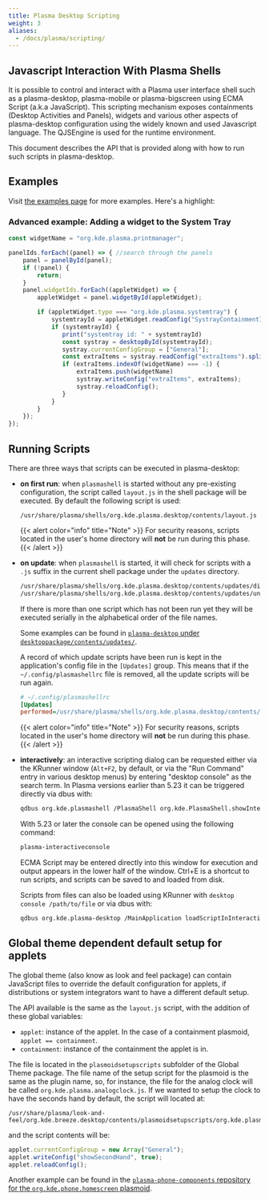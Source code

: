 ```yaml
---
title: Plasma Desktop Scripting
weight: 3
aliases:
  - /docs/plasma/scripting/
---
```


## Javascript Interaction With Plasma Shells

It is possible to control and interact with a Plasma user interface shell such
as a plasma-desktop, plasma-mobile or plasma-bigscreen using ECMA Script (a.k.a
JavaScript). This scripting mechanism exposes containments (Desktop Activities and
Panels), widgets and various other aspects of plasma-desktop configuration using
the widely known and used Javascript language. The QJSEngine is used for the
runtime environment.

This document describes the API that is provided along with how to run such scripts
in plasma-desktop.

## Examples

Visit [the examples page](examples) for more examples. Here's a highlight:

### Advanced example: Adding a widget to the System Tray

```js
const widgetName = "org.kde.plasma.printmanager";

panelIds.forEach((panel) => { //search through the panels
    panel = panelById(panel);
    if (!panel) {
        return;
    }
    panel.widgetIds.forEach((appletWidget) => {
        appletWidget = panel.widgetById(appletWidget);

        if (appletWidget.type === "org.kde.plasma.systemtray") {
            systemtrayId = appletWidget.readConfig("SystrayContainmentId");
            if (systemtrayId) {
               print("systemtray id: " + systemtrayId)
               const systray = desktopById(systemtrayId);
               systray.currentConfigGroup = ["General"];
               const extraItems = systray.readConfig("extraItems").split(",");
               if (extraItems.indexOf(widgetName) === -1) {
                   extraItems.push(widgetName)
                   systray.writeConfig("extraItems", extraItems);
                   systray.reloadConfig();
               }
            }
        }
    });
});
```

## Running Scripts

There are three ways that scripts can be executed in plasma-desktop:

- **on first run**: when `plasmashell` is started without any
  pre-existing configuration, the script called `layout.js` in the shell
  package will be executed. By default the following script is used:
  ```
  /usr/share/plasma/shells/org.kde.plasma.desktop/contents/layout.js
  ```

  {{< alert color="info" title="Note" >}}
  For security reasons, scripts located in the user's home directory will **not** be run during this phase.
  {{< /alert >}}

- **on update**: when `plasmashell` is started, it will check for scripts
  with a `.js` suffix in the current shell package under the `updates` directory.
  ```bash
  /usr/share/plasma/shells/org.kde.plasma.desktop/contents/updates/digitalclock_rename_timezonedisplay_key.js
  /usr/share/plasma/shells/org.kde.plasma.desktop/contents/updates/unlock_widgets.js
  ```
  If there is more than one script which has not been run yet they will be executed
  serially in the alphabetical order of the file names.

  Some examples can be found in [`plasma-desktop` under `desktoppackage/contents/updates/`](https://invent.kde.org/plasma/plasma-desktop/-/tree/master/desktoppackage/contents/updates).

  A record of which update scripts have been run is kept in the
  application's config file in the `[Updates]` group. This means that if the
  `~/.config/plasmashellrc` file is removed, all the update scripts
  will be run again.

  ```ini
  # ~/.config/plasmashellrc
  [Updates]
  performed=/usr/share/plasma/shells/org.kde.plasma.desktop/contents/updates/obsolete_kickoffrc.js,/usr/share/plasma/shells/org.kde.plasma.desktop/contents/updates/unlock_widgets.js
  ```


  {{< alert color="info" title="Note" >}}
  For security reasons, scripts located in the user's home directory will **not** be run during this phase.
  {{< /alert >}}

- **interactively**: an interactive scripting dialog can be requested
  either via the KRunner window (`Alt+F2`, by default, or via the "Run
  Command" entry in various desktop menus) by entering "desktop
  console" as the search term.
  In Plasma versions earlier than 5.23 it can be triggered directly via dbus with:

  ```bash
  qdbus org.kde.plasmashell /PlasmaShell org.kde.PlasmaShell.showInteractiveKWinConsole
  ```

  With 5.23 or later the console can be opened using the following command:
  ```bash
  plasma-interactiveconsole
  ```

  ECMA Script may be entered directly into this window for execution
  and output appears in the lower half of the window. Ctrl+E is a
  shortcut to run scripts, and scripts can be saved to and loaded from
  disk.

  Scripts from files can also be loaded using KRunner with
  `desktop console /path/to/file` or via dbus with:
  ```bash
  qdbus org.kde.plasma-desktop /MainApplication loadScriptInInteractiveConsole /path/to/file
  ```

## Global theme dependent default setup for applets

The global theme (also know as look and feel package) can contain JavaScript
files to override the default configuration for applets, if distributions or system
integrators want to have a different default setup.

The API available is the same as the `layout.js` script, with the addition
of these global variables:

* `applet`: instance of the applet. In the case of a containment plasmoid, `applet == containment`.
* `containment`: instance of the containment the applet is in.


The file is located in the `plasmoidsetupscripts` subfolder of the Global Theme package.
The file name of the setup script for the plasmoid is the same as the plugin name,
so, for instance, the file for the analog clock will be called `org.kde.plasma.analogclock.js`.
If we wanted to setup the clock to have the seconds hand by default, the script will located at:

```
/usr/share/plasma/look-and-feel/org.kde.breeze.desktop/contents/plasmoidsetupscripts/org.kde.plasma.analogclock.js
```

and the script contents will be:

```js
applet.currentConfigGroup = new Array("General");
applet.writeConfig("showSecondHand", true);
applet.reloadConfig();
```

Another example can be found in the [`plasma-phone-components` repository for the `org.kde.phone.homescreen` plasmoid](https://invent.kde.org/plasma/plasma-phone-components/-/blob/master/look-and-feel/contents/plasmoidsetupscripts/org.kde.phone.homescreen.js).
